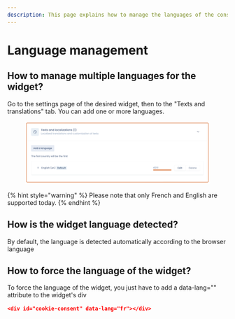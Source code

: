 ```yaml
---
description: This page explains how to manage the languages of the consent widget
---
```


# Language management

## How to manage multiple languages for the widget?

Go to the settings page of the desired widget, then to the "Texts and translations" tab. You can add one or more languages.

<figure><img src="../../../.gitbook/assets/Capture d’écran 2023-02-28 à 14.55.55.png" alt=""><figcaption></figcaption></figure>

{% hint style="warning" %}
Please note that only French and English are supported today.
{% endhint %}

## How is the widget language detected?&#x20;

By default, the language is detected automatically according to the browser language&#x20;

## How to force the language of the widget?&#x20;

To force the language of the widget, you just have to add a data-lang="" attribute to the widget's div

```json
<div id="cookie-consent" data-lang="fr"></div>
```
